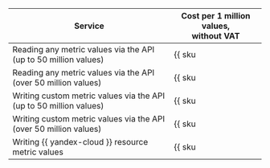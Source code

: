 | Service | Cost per 1 million values, <br>without VAT |
| ----- | ----- |
| Reading any metric values via the API<br/>(up to 50 million values) | {{ sku|USD|monitoring.point.dgauge.read|string }} |
| Reading any metric values via the API<br/>(over 50 million values) | {{ sku|USD|monitoring.point.dgauge.read|pricingRate.50|string }} |
| Writing custom metric values via the API<br/>(up to 50 million values) | {{ sku|USD|monitoring.point.dgauge.write|string }} |
| Writing custom metric values via the API<br/>(over 50 million values) | {{ sku|USD|monitoring.point.dgauge.write|pricingRate.50|string }} |
| Writing {{ yandex-cloud }} resource metric values | {{ sku|USD|monitoring.point.dgauge.store|string }} |